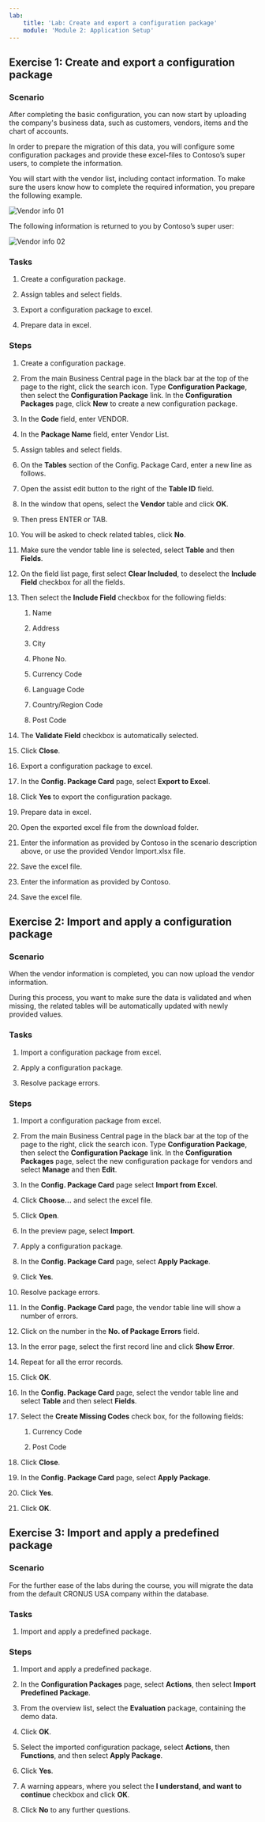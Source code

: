 ```yaml
---
lab:
    title: 'Lab: Create and export a configuration package'
    module: 'Module 2: Application Setup'
---
```


## Exercise 1: Create and export a configuration package

### Scenario

After completing the basic configuration, you can now start by uploading the
company's business data, such as customers, vendors, items and the chart of
accounts.

In order to prepare the migration of this data, you will configure some
configuration packages and provide these excel-files to Contoso’s super users,
to complete the information.

You will start with the vendor list, including contact information. To make sure
the users know how to complete the required information, you prepare the
following example.

![Vendor info 01](media/vendor-info-01.png)

The following information is returned to you by Contoso’s super user:

![Vendor info 02](media/lab2_2_vendor_info_02.png)

### Tasks

1.  Create a configuration package.

2.  Assign tables and select fields.

3.  Export a configuration package to excel.

4.  Prepare data in excel.

### Steps

1.  Create a configuration package.

2.  From the main Business Central page in the black bar at the top of the page to the right, click the search icon. Type **Configuration Package**, then select the **Configuration Package** link. In the **Configuration Packages** page, click **New** to create a new configuration package.

3.  In the **Code** field, enter VENDOR.

4.  In the **Package Name** field, enter Vendor List.

5.  Assign tables and select fields.

6.  On the **Tables** section of the Config. Package Card, enter a new line
    as follows.

7.  Open the assist edit button to the right of the **Table ID** field.

8.  In the window that opens, select the **Vendor** table and click **OK**.

9.  Then press ENTER or TAB.

10. You will be asked to check related tables, click **No**.

11. Make sure the vendor table line is selected, select **Table** and then
    **Fields**.

12. On the field list page, first select **Clear Included**, to deselect the
    **Include Field** checkbox for all the fields.

13. Then select the **Include Field** checkbox for the following fields:

       1.  Name

       2.  Address

       3.  City

       4.  Phone No.

       5.  Currency Code

       6.  Language Code

       7.  Country/Region Code

       8.  Post Code

14. The **Validate Field** checkbox is automatically selected.

15. Click **Close**.

16. Export a configuration package to excel.

17. In the **Config. Package Card** page, select **Export to Excel**.

18. Click **Yes** to export the configuration package.

19. Prepare data in excel.

20. Open the exported excel file from the download folder.

21. Enter the information as provided by Contoso in the scenario description above, or use the provided Vendor Import.xlsx file.
   
22. Save the excel file.

23. Enter the information as provided by Contoso.

24. Save the excel file.

## Exercise 2: Import and apply a configuration package

### Scenario

When the vendor information is completed, you can now upload the vendor
information.

During this process, you want to make sure the data is validated and when
missing, the related tables will be automatically updated with newly provided
values.

### Tasks

1.  Import a configuration package from excel.

2.  Apply a configuration package.

3.  Resolve package errors.

### Steps

1.  Import a configuration package from excel.

2.  From the main Business Central page in the black bar at the top of the page to the right, click the search icon. Type **Configuration Package**, then select the **Configuration Package** link. In the **Configuration Packages** page, select the new configuration package for vendors and select **Manage** and then **Edit**.

3. In the **Config. Package Card** page select **Import from Excel**.

4.  Click **Choose…** and select the excel file.

5.  Click **Open**.

6.  In the preview page, select **Import**.

7.  Apply a configuration package.

8. In the **Config. Package Card** page, select **Apply Package**.

9.  Click **Yes**.

10. Resolve package errors.

11. In the **Config. Package Card** page, the vendor table line will show a
    number of errors.

12. Click on the number in the **No. of Package Errors** field.

13. In the error page, select the first record line and click **Show
    Error**.

14. Repeat for all the error records.

15. Click **OK**.

16. In the **Config. Package Card** page, select the vendor table line and
    select **Table** and then select **Fields**.

17. Select the **Create Missing Codes** check box, for the following fields:

       1.  Currency Code

       2.  Post Code

18. Click **Close**.

19. In the **Config. Package Card** page, select **Apply Package**.

20. Click **Yes**.

21. Click **OK**.

## Exercise 3: Import and apply a predefined package

### Scenario

For the further ease of the labs during the course, you will migrate the data
from the default CRONUS USA company within the database.

### Tasks

1.  Import and apply a predefined package.

### Steps

1.  Import and apply a predefined package.

2. In the **Configuration Packages** page, select **Actions**, then select **Import Predefined Package**.

3.  From the overview list, select the **Evaluation** package, containing
    the demo data.

4.  Click **OK**.

5.  Select the imported configuration package, select **Actions**, then
    **Functions**, and then select **Apply Package**.

6.  Click **Yes**.

7.  A warning appears, where you select the **I understand, and want to
    continue** checkbox and click **OK**.

8.  Click **No** to any further questions.

